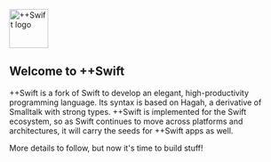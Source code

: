<img src="https://plusplusswift.github.io/images/logo.png" alt="++Swift logo" height="70" >

## Welcome to ++Swift

++Swift is a fork of Swift to develop an elegant, high-productivity programming language.
Its syntax is based on Hagah, a derivative of Smalltalk with strong types. ++Swift is
implemented for the Swift ecosystem, so as Swift continues to move across platforms and
architectures, it will carry the seeds for ++Swift apps as well.

More details to follow, but now it's time to build stuff!
